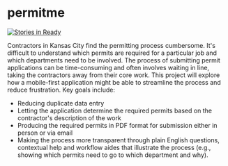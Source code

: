 # permitme

[![Stories in Ready](https://badge.waffle.io/UMKC-Law/permit-matrix.png?label=ready&title=Ready)](https://waffle.io/UMKC-Law/permit-matrix)

Contractors in Kansas City find the permitting process cumbersome. It's difficult to understand which permits are required for a particular job and which departments need to be involved. The process of submitting permit applications can be time-consuming and often involves waiting in line, taking the contractors away from their core work. This project will explore how a mobile-first application might be able to streamline the process and reduce frustration. Key goals include:

* Reducing duplicate data entry
* Letting the application determine the required permits based on the contractor's description of the work
* Producing the required permits in PDF format for submission either in person or via email
* Making the process more transparent through plain English questions, contextual help and workflow aides that illustrate the process (e.g., showing which permits need to go to which department and why).
